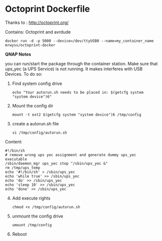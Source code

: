 # Octoprint Dockerfile


Thanks to : http://octoprint.org/

Contains: Octoprint and avrdude


	docker run -d -p 5000 --device=/dev/ttyUSB0 --name=my_container_name mrwyss/octoprint-docker




**QNAP Notes**

you can run/start the package through the container station. Make sure that ups_yec (a UPS Service) is not running. 
It makes interferes with USB Devices. To do so:

1. Find system config drive

	```
	echo "Your autorun.sh needs to be placed in: $(getcfg system "system device")6"
	```

2. Mount the config dir
	
	```
	mount -t ext2 $(getcfg system "system device")6 /tmp/config
	```

3. create a autorun.sh file

	```
	vi /tmp/config/autorun.sh
	```

Content: 

	#!/bin/sh
	# remove wrong ups yec assignment and generate dummy ups_yec executable
	/sbin/daemon_mgr ups_yec stop "/sbin/ups_yec &"
	rm /tmp/ups_temp
	echo '#!/bin/sh' > /sbin/ups_yec
	echo 'while true' >> /sbin/ups_yec
	echo 'do' >> /sbin/ups_yec
	echo 'sleep 10' >> /sbin/ups_yec
	echo 'done' >> /sbin/ups_yec

4. Add execute rights

	```
	chmod +x /tmp/config/autorun.sh
	```
5. unmount the config drive
 
 	```
	umount /tmp/config
	```
6. Reboot